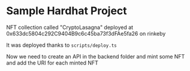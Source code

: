 # Sample Hardhat Project

NFT collection called "CryptoLasagna" deployed at 0x633dc5804c292C9404B9c6c45ba73f3dFAe5fa26 on rinkeby 

It was deployed thanks to `scripts/deploy.ts`

Now we need to create an API in the backend folder and mint some NFT and add the URI for each minted NFT